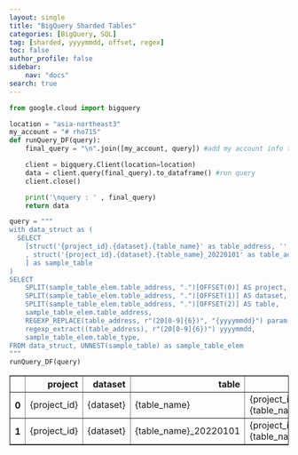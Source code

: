 ```yaml
---
layout: single
title: "BigQuery Sharded Tables"
categories: [BigQuery, SQL]
tag: [sharded, yyyymmdd, offset, regex]
toc: false
author_profile: false
sidebar:
    nav: "docs"
search: true
---
```


```python
from google.cloud import bigquery

location = "asia-northeast3"
my_account = "# rho715"
def runQuery_DF(query):
    final_query = "\n".join([my_account, query]) #add my account info to query input

    client = bigquery.Client(location=location)
    data = client.query(final_query).to_dataframe() #run query
    client.close()

    print('\nquery : ' , final_query)
    return data

query = """
with data_struct as (
  SELECT
    [struct('{project_id}.{dataset}.{table_name}' as table_address, '' as table_type )
    , struct('{project_id}.{dataset}.{table_name}_20220101' as table_address, 'sharded' as table_type )
    ] as sample_table
)
SELECT
    SPLIT(sample_table_elem.table_address, ".")[OFFSET(0)] AS project,
    SPLIT(sample_table_elem.table_address, ".")[OFFSET(1)] AS dataset,
    SPLIT(sample_table_elem.table_address, ".")[OFFSET(2)] AS table,
    sample_table_elem.table_address,
    REGEXP_REPLACE(table_address, r"(20[0-9]{6})", "{yyyymmdd}") param, -- change 20220101 -> {yyyymmdd} : for parameter_use
    regexp_extract((table_address), r"(20[0-9]{6})") yyyymmdd,
    sample_table_elem.table_type,
FROM data_struct, UNNEST(sample_table) as sample_table_elem
"""
runQuery_DF(query)

```

  



<div>
<style scoped>
    .dataframe tbody tr th:only-of-type {
        vertical-align: middle;
    }

    .dataframe tbody tr th {
        vertical-align: top;
    }

    .dataframe thead th {
        text-align: right;
    }
</style>
<table border="1" class="dataframe">
  <thead>
    <tr style="text-align: right;">
      <th></th>
      <th>project</th>
      <th>dataset</th>
      <th>table</th>
      <th>table_address</th>
      <th>param</th>
      <th>yyyymmdd</th>
      <th>table_type</th>
    </tr>
  </thead>
  <tbody>
    <tr>
      <th>0</th>
      <td>{project_id}</td>
      <td>{dataset}</td>
      <td>{table_name}</td>
      <td>{project_id}.{dataset}.{table_name}</td>
      <td>{project_id}.{dataset}.{table_name}</td>
      <td>None</td>
      <td></td>
    </tr>
    <tr>
      <th>1</th>
      <td>{project_id}</td>
      <td>{dataset}</td>
      <td>{table_name}_20220101</td>
      <td>{project_id}.{dataset}.{table_name}_20220101</td>
      <td>{project_id}.{dataset}.{table_name}_{yyyymmdd}</td>
      <td>20220101</td>
      <td>sharded</td>
    </tr>
  </tbody>
</table>
</div>



